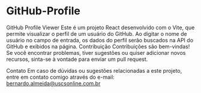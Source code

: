 # GitHub-Profile
GitHub Profile Viewer Este é um projeto React desenvolvido com o Vite, que permite visualizar o perfil de um usuário do GitHub. Ao digitar o nome de usuário no campo de entrada, os dados do perfil serão buscados na API do GitHub e exibidos na página.
Contribuição
Contribuições são bem-vindas! Se você encontrar problemas, tiver sugestões ou quiser adicionar novos recursos, sinta-se à vontade para enviar um pull request.

Contato
Em caso de dúvidas ou sugestões relacionadas a este projeto, entre em contato comigo através do e-mail: bernardo.almeida@uscsonline.com.br
